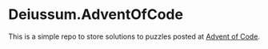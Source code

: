 # Deiussum.AdventOfCode
This is a simple repo to store solutions to puzzles posted at [Advent of Code](https://adventofcode.com/).